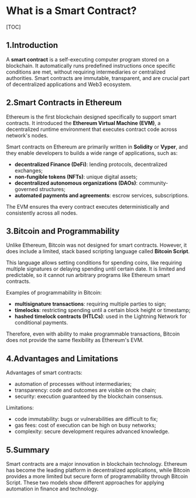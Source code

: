 # What is a Smart Contract?

[TOC]

## 1.Introduction

A **smart contract** is a self-executing computer program stored on a blockchain. It automatically runs predefined instructions once specific conditions are met, without requiring intermediaries or centralized authorities. Smart contracts are immutable, transparent, and are crucial part of decentralized applications and Web3 ecosystem.

## 2.Smart Contracts in Ethereum

Ethereum is the first blockchain designed specifically to support smart contracts. It introduced the **Ethereum Virtual Machine (EVM)**, a decentralized runtime environment that executes contract code across network's nodes.

Smart contracts on Ethereum are primarily written in **Solidity** or **Vyper**, and they enable developers to builds a wide range of applications, such as:

* **decentralized Finance (DeFi)**: lending protocols, decentralized exchanges;
* **non-fungible tokens (NFTs)**: unique digital assets;
* **decentralized autonomous organizations (DAOs)**: community-governed structures;
* **automated payments and agreements**: escrow services, subscriptions.

The EVM ensures tha every contract executes deterministically and consistently across all nodes.

## 3.Bitcoin and Programmability

Unlike Ethereum, Bitcoin was not designed for smart contracts. However, it does include a limited, stack based scripting language called **Bitcoin Script**.

This language allows setting conditions for spending coins, like requiring multiple signatures or delaying spending until certain date. It is limited and predictable, so it cannot run arbitrary programs like Ethereum smart contracts.

Examples of programmability in Bitcoin:

* **multisignature transactions**: requiring multiple parties to sign;
* **timelocks**: restricting spending until a certain block height or timestamp;
* **hashed timelock contracts (HTLCs)**: used in the Lightning Network for conditional payments.

Therefore, even with ability to make programmable transactions, Bitcoin does not provide the same flexibility as Ethereum's EVM.

## 4.Advantages and Limitations

Advantages of smart contracts:

* automation of processes without intermediaries;
* transparency: code and outcomes are visible on the chain;
* security: execution guaranteed by the blockchain consensus.

Limitations:

* code immutability: bugs or vulnerabilities are difficult to fix;
* gas fees: cost of execution can be high on busy networks;
* complexity: secure development requires advanced knowledge.

## 5.Summary

Smart contracts are a major innovation in blockchain technology. Ethereum has become the leading platform in decentralized applications, while Bitcoin provides a more limited but secure form of programmability through Bitcoin Script. These two models show different approaches for applying automation in finance and technology.
